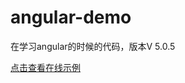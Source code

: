 # angular-demo

在学习angular的时候的代码，版本V 5.0.5

[点击查看在线示例](https://shenbao.github.io/angular-demo)




























